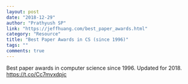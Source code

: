 ```yaml
---
layout: post
date: "2018-12-29"
author: "Prathyush SP"
link: "https://jeffhuang.com/best_paper_awards.html"
category: "Resource"
title: "Best Paper Awards in CS (since 1996)"
tags: ""
comments: true
---
```

Best paper awards in computer science since 1996.
Updated for 2018.
https://t.co/Cc7mvxdpjc